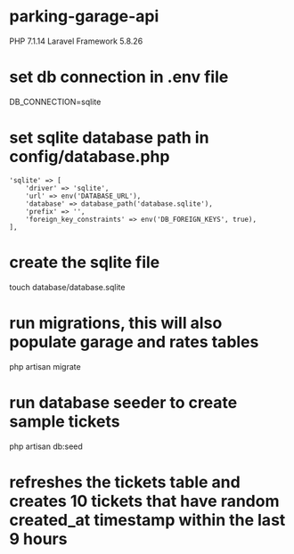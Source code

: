 # parking-garage-api

PHP 7.1.14
Laravel Framework 5.8.26

# set db connection in .env file
DB_CONNECTION=sqlite

# set sqlite database path in config/database.php

```
'sqlite' => [
    'driver' => 'sqlite',
    'url' => env('DATABASE_URL'),
    'database' => database_path('database.sqlite'),
    'prefix' => '',
    'foreign_key_constraints' => env('DB_FOREIGN_KEYS', true),
],
```

# create the sqlite file
touch database/database.sqlite

# run migrations, this will also populate garage and rates tables
php artisan migrate

# run database seeder to create sample tickets
php artisan db:seed
# refreshes the tickets table and creates 10 tickets that have random created_at timestamp within the last 9 hours
